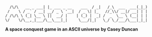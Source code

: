 ```
  /\/\   __ _ ___| |_ ___ _ __    ___  / _|   /_\  ___  ___(_|_)
 /    \ / _` / __| __/ _ \ '__|  / _ \| |_   //_\\/ __|/ __| | |
/ /\/\ \ (_| \__ \ ||  __/ |    | (_) |  _| /  _  \__ \ (__| | |
\/    \/\__,_|___/\__\___|_|     \___/|_|   \_/ \_/___/\___|_|_|
```

**A space conquest game in an ASCII universe** 
**by Casey Duncan**

